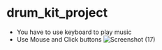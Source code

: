 ﻿# drum_kit_project
- You have to use keyboard to play music
- Use Mouse and Click buttons
![Screenshot (17)](https://user-images.githubusercontent.com/97633226/203010914-151c6be9-6aa2-49dc-869d-b43a86d6cf2a.png)


